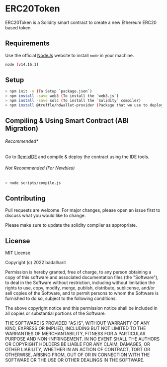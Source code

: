 # ERC20Token

ERC20Token is a Solidity smart contract to create a new Ethereum ERC20 based token.

## Requirements

Use the official [NodeJs](https://nodejs.org/en/) website to install `node` in your machine.

```bash
node (v14.16.1)
```

## Setup

```bash
> npm init -y (To Setup `package.json`)
> npm install -save web3 (To install the `web3.js`)
> npm install -save solc (To install the `Solidity` compiler)
> npm install @truffle/hdwallet-provider (Package that we use to deploy the smart contract)
```

## Compiling & Using Smart Contract (ABI Migration)
###### Recommended*
Go to [RemixIDE](https://remix.ethereum.org/) and compile & deploy the contract using the IDE tools.

###### Not Recommended (For Newbies)
```bash
> node scripts/compile.js 
```
## Contributing
Pull requests are welcome. For major changes, please open an issue first to discuss what you would like to change.

Please make sure to update the solidity compiler as appropriate.

## License
MIT License

Copyright (c) 2022 badalharit

Permission is hereby granted, free of charge, to any person obtaining a copy
of this software and associated documentation files (the "Software"), to deal
in the Software without restriction, including without limitation the rights
to use, copy, modify, merge, publish, distribute, sublicense, and/or sell
copies of the Software, and to permit persons to whom the Software is
furnished to do so, subject to the following conditions:

The above copyright notice and this permission notice shall be included in all
copies or substantial portions of the Software.

THE SOFTWARE IS PROVIDED "AS IS", WITHOUT WARRANTY OF ANY KIND, EXPRESS OR
IMPLIED, INCLUDING BUT NOT LIMITED TO THE WARRANTIES OF MERCHANTABILITY,
FITNESS FOR A PARTICULAR PURPOSE AND NON-INFRINGEMENT. IN NO EVENT SHALL THE
AUTHORS OR COPYRIGHT HOLDERS BE LIABLE FOR ANY CLAIM, DAMAGES, OR OTHER
LIABILITY, WHETHER IN AN ACTION OF CONTRACT, TORT OR OTHERWISE, ARISING FROM,
OUT OF OR IN CONNECTION WITH THE SOFTWARE OR THE USE OR OTHER DEALINGS IN THE
SOFTWARE.
